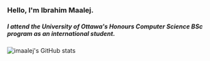 ### Hello, I'm Ibrahim Maalej.

##### I attend the University of Ottawa's Honours Computer Science BSc program as an international student.

![imaalej's GitHub stats](https://github-readme-stats.vercel.app/api?username=imaalej&show_icons=true&theme=great-gatsby&count_private=true)
<!--![imaalej's Github top languages](https://github-readme-stats.vercel.app/api/top-langs/?username=imaalej&theme=great-gatsby&count_private=true)>

<!--
**imaalej/imaalej** is a ✨ _special_ ✨ repository because its `README.md` (this file) appears on your GitHub profile.
